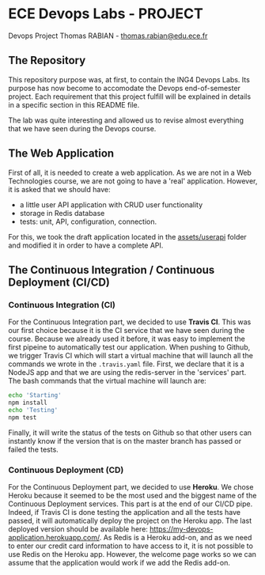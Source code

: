 # ECE Devops Labs - PROJECT

Devops Project
Thomas RABIAN - thomas.rabian@edu.ece.fr

## The Repository

This repository purpose was, at first, to contain the ING4 Devops Labs. Its purpose has now become to accomodate the Devops end-of-semester project. Each requirement that this project fulfill will be explained in details in a specific section in this README file.

The lab was quite interesting and allowed us to revise almost everything that we have seen during the Devops course.

## The Web Application

First of all, it is needed to create a web application. As we are not in a Web Technologies course, we are not going to have a 'real' application. However, it is asked that we should have:

- a little user API application with CRUD user functionality
- storage in Redis database
- tests: unit, API, configuration, connection.

For this, we took the draft application located in the [assets/userapi](modules/4-continuous-testing/assets/userapi) folder and modified it in order to have a complete API.

## The Continuous Integration / Continuous Deployment (CI/CD)

### Continuous Integration (CI)

For the Continuous Integration part, we decided to use __Travis CI__. This was our first choice because it is the CI service that we have seen during the course. Because we already used it before, it was easy to implement the first pipeine to automatically test our application.
When pushing to Github, we trigger Travis CI which will start a virtual machine that will launch all the commands we wrote in the `.travis.yaml` file. First, we declare that it is a NodeJS app and that we are using the redis-server in the 'services' part. The bash commands that the virtual machine will launch are:

```bash
echo 'Starting'
npm install
echo 'Testing'
npm test
```

Finally, it will write the status of the tests on Github so that other users can instantly know if the version that is on the master branch has passed or failed the tests.

### Continuous Deployment (CD)

For the Continuous Deployment part, we decided to use __Heroku__. We chose Heroku because it seemed to be the most used and the biggest name of the Continuous Deployment services. This part is at the end of our CI/CD pipe. Indeed, if Travis CI is done testing the application and all the tests have passed, it will automatically deploy the project on the Heroku app. The last deployed version should be available here: https://my-devops-application.herokuapp.com/.
As Redis is a Heroku add-on, and as we need to enter our credit card information to have access to it, it is not possible to use Redis on the Heroku app. However, the welcome page works so we can assume that the application would work if we add the Redis add-on.
